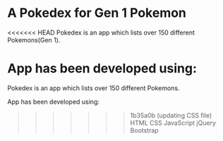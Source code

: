 # A Pokedex for Gen 1 Pokemon

<<<<<<< HEAD
Pokedex is an app which lists over 150 different Pokemons(Gen 1).

App has been developed using:
=======
Pokedex is an app which lists over 150 different Pokemons.

App has been developed using:

>>>>>>> 1b35a0b (updating CSS file)
HTML CSS JavaScript jQuery Bootstrap
